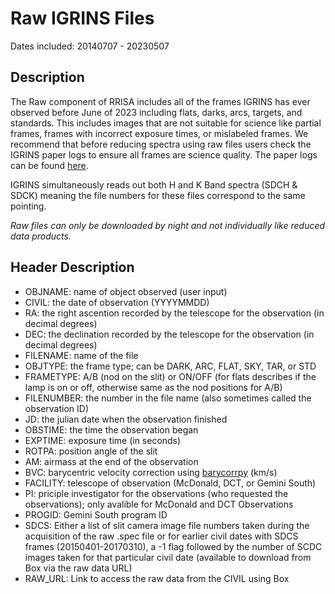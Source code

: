 # Raw IGRINS Files

Dates included: 20140707 - 20230507

## Description
The Raw component of RRISA includes all of the frames IGRINS has ever observed before June of 2023 including flats, darks, arcs, targets, and standards. This includes images that are not suitable for science like partial frames, frames with incorrect exposure times, or mislabeled frames. We recommend that before reducing spectra using raw files users check the IGRINS paper logs to ensure all frames are science quality. The paper logs can be found [here](https://utexas.box.com/s/wnkqbgf5atxx1hy1ejiou1r2avdcx4c3).

IGRINS simultaneously reads out both H and K Band spectra (SDCH & SDCK) meaning the file numbers for these files correspond to the same pointing.

_Raw files can only be downloaded by night and not individually like reduced data products._

## Header Description
- OBJNAME: name of object observed (user input)
- CIVIL: the date of observation (YYYYMMDD)
- RA: the right ascention recorded by the telescope for the observation (in decimal degrees)
- DEC: the declination recorded by the telescope for the observation (in decimal degrees)
- FILENAME: name of the file
- OBJTYPE: the frame type; can be DARK, ARC, FLAT, SKY, TAR, or STD
- FRAMETYPE: A/B (nod on the slit) or ON/OFF (for flats describes if the lamp is on or off, otherwise same as the nod positions for A/B) 
- FILENUMBER: the number in the file name (also sometimes called the observation ID)
- JD: the julian date when the observation finished
- OBSTIME: the time the observation began
- EXPTIME: exposure time (in seconds)
- ROTPA: position angle of the slit
- AM: airmass at the end of the observation
- BVC: barycentric velocity correction using [barycorrpy](https://github.com/shbhuk/barycorrpy) (km/s)
- FACILITY: telescope of observation (McDonald, DCT, or Gemini South)
- PI: priciple investigator for the observations (who requested the observations); only avalible for McDonald and DCT Observations
- PROGID: Gemini South program ID
- SDCS: Either a list of slit camera image file numbers taken during the acquisition of the raw .spec file or for earlier civil dates with SDCS frames (20150401-20170310), a -1 flag followed by the number of SCDC images taken for that particular civil date (available to download from Box via the raw data URL)
- RAW_URL: Link to access the raw data from the CIVIL using Box
